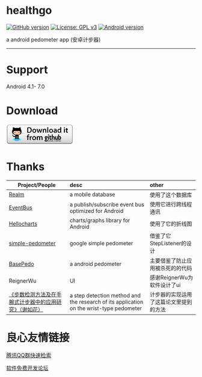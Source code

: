 # healthgo
[![GitHub version](https://img.shields.io/badge/version-1.0.0-blue.svg)](https://github.com/gojuukaze/healthgo/releases/tag/v1.0.0) 
[![License: GPL v3](https://img.shields.io/badge/license-GPL-blue.svg)](https://github.com/gojuukaze/healthgo/blob/master/LICENSE)
[![Android version](https://img.shields.io/badge/android-4.1%2B-blue.svg)]()
  
 
a android pedometer app (安卓计步器)

---
 
     
     
 

# Support
Android 4.1- 7.0

# Download
[![Download](https://github.com/gojuukaze/ScreenOffTime/blob/master/pic/3.png?raw=true)](https://github.com/gojuukaze/healthgo/releases) 


# Thanks
| Project/People | desc           | other  | 
| ------------- |:-------------|:-----| 
| [Realm](https://realm.io) | a mobile database | 使用了这个数据库 | 
| [EventBus](https://github.com/greenrobot/EventBus) | a publish/subscribe event bus optimized for Android  |  使用它进行跨线程通讯 | 
| [Hellocharts](https://github.com/lecho/hellocharts-android) | charts/graphs library for Android       | 使用了它的折线图 | 
| [simple-pedometer](https://github.com/google/simple-pedometer) | google simple pedometer | 借鉴了它StepListener的设计 | 
| [BasePedo](https://github.com/xfmax/BasePedo) | a android pedometer | 主要借鉴了防止应用被杀死的的代码 | 
| ReignerWu | UI | 感谢ReignerWu为软件设计了ui | 
| [《步数检测方法及在手腕式计步器中的应用研究》（谢如花）](https://wenku.baidu.com/view/419c7ad96bec0975f565e22e.html) | a step detection method and the research of its application on the wrist-type pedometer | 计步器的实现运用了这篇论文里提到的方法 |

 # 良心友情链接

[腾讯QQ群快速检索](http://u.720life.cn/s/8cf73f7c)

[软件免费开发论坛](http://u.720life.cn/s/bbb01dc0)